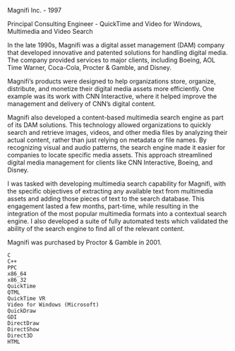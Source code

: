 Magnifi Inc. - 1997

Principal Consulting Engineer - QuickTime and Video for Windows, Multimedia and Video Search

In the late 1990s, Magnifi was a digital asset management (DAM) company that developed innovative and patented solutions for handling digital media. The company provided services to major clients, including Boeing, AOL Time Warner, Coca-Cola, Procter & Gamble, and Disney.

Magnifi’s products were designed to help organizations store, organize, distribute, and monetize their digital media assets more efficiently. One example was its work with CNN Interactive, where it helped improve the management and delivery of CNN’s digital content.

Magnifi also developed a content-based multimedia search engine as part of its DAM solutions. This technology allowed organizations to quickly search and retrieve images, videos, and other media files by analyzing their actual content, rather than just relying on metadata or file names. By recognizing visual and audio patterns, the search engine made it easier for companies to locate specific media assets. This approach streamlined digital media management for clients like
CNN Interactive, Boeing, and Disney.

I was tasked with developing multimedia search capability for Magnifi, with the specific objectives of
extracting any available text from multimedia assets and adding those pieces of text to the
search database.  This engagement lasted a few months, part-time, while resulting in the integration of the
most popular multimedia formats into a contextual search engine.  I also developed a suite of fully
automated tests which validated the ability of the search engine to find all of the relevant content.

Magnifi was purchased by Proctor & Gamble in 2001.

 ```
C
C++
PPC
x86_64
x86_32
QuickTime
QTML
QuickTime VR
Video for Windows (Microsoft)
QuickDraw
GDI
DirectDraw
DirectShow
Direct3D
HTML
```
